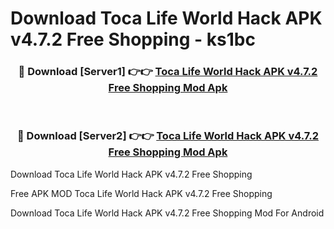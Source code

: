 # Download Toca Life World Hack APK v4.7.2 Free Shopping - ks1bc



<div align="center">
<h3>🔴 Download [Server1] 👉👉 <a href="https://momento.my/?title=Toca_Life_World_Hack_APK_v4.7.2_Free_Shopping">Toca Life World Hack APK v4.7.2 Free Shopping Mod Apk</a></h3><br>

<h3>🔴 Download [Server2] 👉👉 <a href="https://momento.my/?title=Toca_Life_World_Hack_APK_v4.7.2_Free_Shopping">Toca Life World Hack APK v4.7.2 Free Shopping Mod Apk</a></h3>
</div>



Download Toca Life World Hack APK v4.7.2 Free Shopping 

Free APK MOD Toca Life World Hack APK v4.7.2 Free Shopping 

Download Toca Life World Hack APK v4.7.2 Free Shopping Mod For Android
